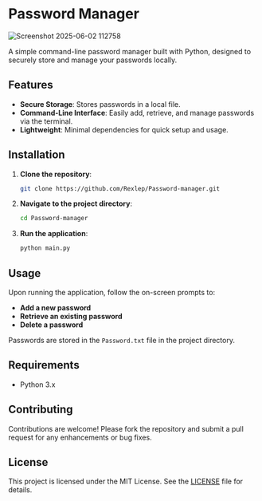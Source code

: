 # Password Manager
![Screenshot 2025-06-02 112758](https://github.com/user-attachments/assets/d04b34f2-2e3d-4ef0-970f-03d3051e710f)

A simple command-line password manager built with Python, designed to securely store and manage your passwords locally.

## Features

- **Secure Storage**: Stores passwords in a local file.
- **Command-Line Interface**: Easily add, retrieve, and manage passwords via the terminal.
- **Lightweight**: Minimal dependencies for quick setup and usage.

## Installation

1. **Clone the repository**:
   ```bash
   git clone https://github.com/Rexlep/Password-manager.git
   ```

2. **Navigate to the project directory**:
   ```bash
   cd Password-manager
   ```

3. **Run the application**:
   ```bash
   python main.py
   ```

## Usage

Upon running the application, follow the on-screen prompts to:

- **Add a new password**
- **Retrieve an existing password**
- **Delete a password**

Passwords are stored in the `Password.txt` file in the project directory.

## Requirements

- Python 3.x

## Contributing

Contributions are welcome! Please fork the repository and submit a pull request for any enhancements or bug fixes.

## License

This project is licensed under the MIT License. See the [LICENSE](LICENSE) file for details.
